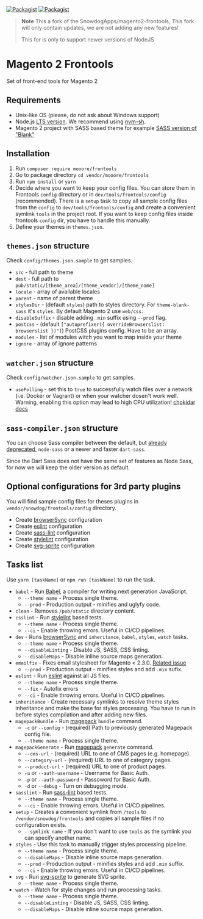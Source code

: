 [![Packagist](https://img.shields.io/packagist/v/mooore/frontools.svg)](https://packagist.org/packages/mooore/frontools)
[![Packagist](https://img.shields.io/packagist/dt/mooore/frontools.svg)](https://packagist.org/packages/mooore/frontools)

> **Note** This a fork of the SnowdogApps/magento2-frontools,
> This fork will only contain updates,
> we are not adding any new features!
>
> This for is only to support newer versions of NodeJS

# Magento 2 Frontools
Set of front-end tools for Magento 2

## Requirements
* Unix-like OS (please, do not ask about Windows support)
* Node.js [LTS version](https://nodejs.org/en/about/releases/). We recommend using [nvm-sh](https://github.com/nvm-sh/nvm).
* Magento 2 project with SASS based theme for example [SASS version of "Blank"](https://github.com/SnowdogApps/magento2-theme-blank-sass)

## Installation
1. Run `composer require mooore/frontools`
2. Go to package directory `cd vendor/mooore/frontools`
3. Run `npm install` or `yarn`
4. Decide where you want to keep your config files.
You can store them in Frontools `config` directory or in `dev/tools/frontools/config` (recommended).
There is a `setup` task to copy all sample config files from the `config` to `dev/tools/frontools/config` and create a convenient symlink `tools` in the project root.
If you want to keep config files inside frontools `config` dir, you have to handle this manually.
5. Define your themes in `themes.json`.

## `themes.json` structure
Check `config/themes.json.sample` to get samples.
- `src` - full path to theme
- `dest` - full path to `pub/static/[theme_area]/[theme_vendor]/[theme_name]`
- `locale` - array of available locales
- `parent` - name of parent theme
- `stylesDir` - (default `styles`) path to styles directory. For `theme-blank-sass` it's `styles`. By default Magento 2 use `web/css`.
- `disableSuffix` - disable adding `.min` suffix using `--prod` flag.
- `postcss` - (default `["autoprefixer({ overrideBrowserslist: browserslist })"]`) PostCSS plugins config. Have to be an array.
- `modules` - list of modules witch you want to map inside your theme
- `ignore` - array of ignore patterns

## `watcher.json` structure
Check `config/watcher.json.sample` to get samples.
- `usePolling` - set this to `true` to successfully watch files over a network (i.e. Docker or Vagrant) or when your watcher dosen't work well. Warning, enabling this option may lead to high CPU utilization! [chokidar docs](https://github.com/paulmillr/chokidar#performance)

## `sass-compiler.json` structure
You can choose Sass compiler between the default, but [already deprecated](https://github.com/sass/node-sass/issues/2952), `node-sass` or a newer and faster `dart-sass`.

Since the Dart Sass does not have the same set of features as Node Sass, for now we will keep the older version as default.

## Optional configurations for 3rd party plugins
You will find sample config files for theses plugins in `vendor/snowdog/frontools/config` directory.
* Create [browserSync](https://www.browsersync.io/) configuration
* Create [eslint](https://eslint.org/) configuration
* Create [sass-lint](https://github.com/sasstools/sass-lint) configuration
* Create [stylelint](https://github.com/stylelint/stylelint) configuration
* Create [svg-sprite](https://github.com/jkphl/gulp-svg-sprite) configuration

## Tasks list
Use `yarn [taskName]` or `npm run [taskName]` to run the task.
* `babel` - Run [Babel](https://babeljs.io/), a compiler for writing next generation JavaScript.
  * `--theme name` - Process single theme.
  * `--prod` - Production output - minifies and uglyfy code.
* `clean` - Removes `/pub/static` directory content.
* `csslint` - Run [stylelint](https://github.com/stylelint/stylelint) based tests.
  * `--theme name` - Process single theme.
  * `--ci` - Enable throwing errors. Useful in CI/CD pipelines.
* `dev` - Runs [browserSync](https://www.browsersync.io/) and `inheritance`, `babel`, `styles`, `watch` tasks.
  * `--theme name` - Process single theme.
  * `--disableLinting` - Disable JS, SASS, CSS linting.
  * `--disableMaps` - Disable inline source maps generation.
* `emailfix` - Fixes email stylesheet for Magento < 2.3.0. [Related issue](https://github.com/MyIntervals/emogrifier/issues/296)
  * `--prod` - Production output - minifies styles and add `.min` sufix.
* `eslint` - Run [eslint](https://eslint.org/) against all JS files.
  * `--theme name` - Process single theme.
  * `--fix` - Autofix errors
  * `--ci` - Enable throwing errors. Useful in CI/CD pipelines.
* `inheritance` - Create necessary symlinks to resolve theme styles inheritance and make the base for styles processing. You have to run in before styles compilation and after adding new files.
* `magepackBundle` - Run [magepack](https://github.com/magesuite/magepack) `bundle` command.
  * `-c` or `--config` - (required) Path to previously generated Magepack config file.
  * `--theme name` - Process single theme.
* `magepackGenerate` - Run [magepack](https://github.com/magesuite/magepack) `generate` command.
  * `--cms-url` - (required) URL to one of CMS pages (e.g. homepage).
  * `--category-url` - (required) URL to one of category pages.
  * `--product-url` - (required) URL to one of product pages.
  * `-u` or `--auth-username` - Username for Basic Auth.
  * `-p` or `--auth-password` - Passoword for Basic Auth.
  * `-d` or `--debug` - Turn on debugging mode.
* `sasslint` - Run [sass-lint](https://github.com/sasstools/sass-lint) based tests.
  * `--theme name` - Process single theme.
  * `--ci` - Enable throwing errors. Useful in CI/CD pipelines.
* `setup` - Creates a convenient symlink from `/tools` to `/vendor/snowdog/frontools` and copies all sample files if no configuration exists.
  * `--symlink name` - If you don't want to use `tools` as the symlink you can specify another name.
* `styles` - Use this task to manually trigger styles processing pipeline.
  * `--theme name` - Process single theme.
  * `--disableMaps` - Disable inline source maps generation.
  * `--prod` - Production output - minifies styles and add `.min` suffix.
  * `--ci` - Enable throwing errors. Useful in CI/CD pipelines.
* `svg` - Run [svg-sprite](https://github.com/jkphl/gulp-svg-sprite) to generate SVG sprite.
  * `--theme name` - Process single theme.
* `watch` - Watch for style changes and run processing tasks.
  * `--theme name` - Process single theme.
  * `--disableLinting` - Disable JS, SASS, CSS linting.
  * `--disableMaps` - Disable inline source maps generation.
